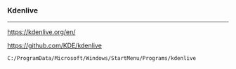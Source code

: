 ### Kdenlive
---
https://kdenlive.org/en/

https://github.com/KDE/kdenlive

```
C:/ProgramData/Microsoft/Windows/StartMenu/Programs/kdenlive
```

```
```

```
```


